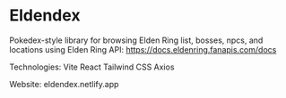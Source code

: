 # Eldendex
Pokedex-style library for browsing Elden Ring list, bosses, npcs, and locations using Elden Ring API: https://docs.eldenring.fanapis.com/docs 

Technologies:
Vite
React
Tailwind CSS
Axios

Website: eldendex.netlify.app